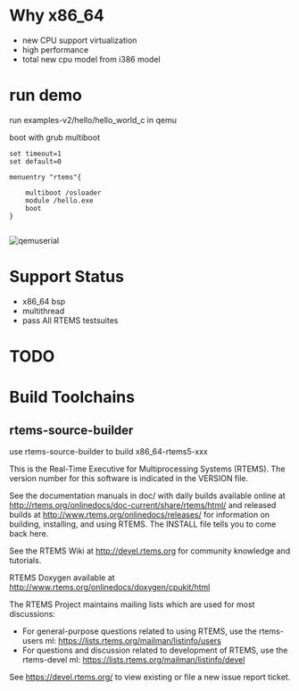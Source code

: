 # Why x86_64
* new CPU support virtualization
* high performance
* total new cpu model from i386 model
# run demo
run examples-v2/hello/hello_world_c in qemu

boot with grub multiboot

```
set timeout=1
set default=0

menuentry "rtems"{

	multiboot /osloader
	module /hello.exe
	boot
}


```
![qemuserial](https://github.com/mzeric/rtems-x86_64/raw/master/doc/qemu_serial.png)

# Support Status

* x86_64 bsp
* multithread
* pass All RTEMS testsuites

# TODO

# Build Toolchains 

## rtems-source-builder
use rtems-source-builder to build x86_64-rtems5-xxx


This is the Real-Time Executive for Multiprocessing Systems (RTEMS).
The version number for this software is indicated in the VERSION file.

See the documentation manuals in doc/ with daily builds available online at
http://rtems.org/onlinedocs/doc-current/share/rtems/html/ and released builds
at http://www.rtems.org/onlinedocs/releases/ for information on building,
installing, and using RTEMS. The INSTALL file tells you to come back here.

See the RTEMS Wiki at http://devel.rtems.org for community knowledge and
tutorials.

RTEMS Doxygen available at http://www.rtems.org/onlinedocs/doxygen/cpukit/html

The RTEMS Project maintains mailing lists which are used for most
discussions:

* For general-purpose questions related to using RTEMS, use the
  rtems-users ml: https://lists.rtems.org/mailman/listinfo/users
* For questions and discussion related to development of RTEMS, use the
  rtems-devel ml: https://lists.rtems.org/mailman/listinfo/devel

See https://devel.rtems.org/ to view existing or file a new issue
report ticket.


